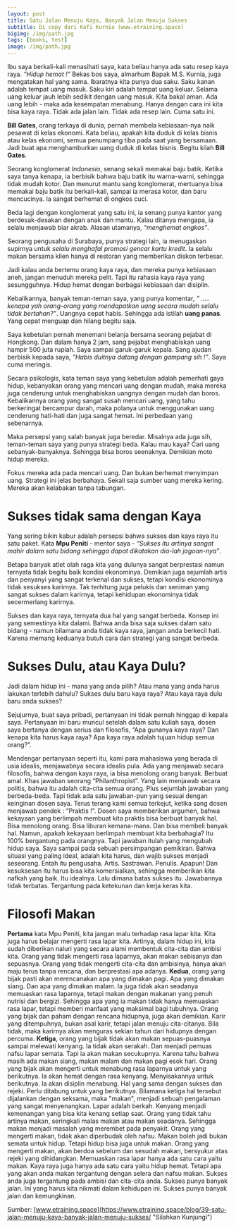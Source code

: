 ```yaml
---
layout: post
title: Satu Jalan Menuju Kaya, Banyak Jalan Menuju Sukses
subtitle: Di copy dari Kafi Kurnia (www.etraining.space)
bigimg: /img/path.jpg
tags: [books, test]
image: /img/path.jpg
---
```


Ibu saya berkali-kali menasihati saya, kata beliau hanya ada satu resep kaya raya. *“Hidup hemat !”* Bekas bos saya, almarhum Bapak M.S. Kurnia, juga mengatakan hal yang sama.
Ibaratnya kita punya dua saku. Saku kanan adalah tempat uang masuk. Saku kiri adalah tempat uang keluar. Selama uang keluar jauh lebih sedikit dengan uang masuk. Kita bakal aman. Ada uang lebih - maka ada kesempatan menabung. Hanya dengan cara ini kita bisa kaya raya. Tidak ada jalan lain. Tidak ada resep lain. Cuma satu ini.

**Bill Gates**, orang terkaya di dunia, pernah membela kebiasaan-nya naik pesawat di kelas ekonomi. Kata beliau, apakah kita duduk di kelas bisnis atau kelas ekonomi, semua penumpang tiba pada saat yang bersamaan. Jadi buat apa menghamburkan uang duduk di kelas bisnis. Begitu kilah **Bill Gates**.

Seorang konglomerat _Indonesia_, senang sekali memakai baju batik. Ketika saya tanya kenapa, ia berbisik bahwa baju batik itu warna-warni, sehingga tidak mudah kotor. Dan menurut mantu sang konglomerat, mertuanya bisa memakai baju batik itu berkali-kali, sampai ia merasa kotor, dan baru mencucinya. Ia sangat berhemat di ongkos cuci.

Beda lagi dengan konglomerat yang satu ini, ia senang punya kantor yang berdesak-desakan dengan anak dan mantu. Kalau ditanya mengapa, ia selalu menjawab biar akrab. Alasan utamanya, *"menghemat ongkos"*.

Seorang pengusaha di Surabaya, punya strategi lain, ia menugaskan supirnya untuk _selalu menghafal promosi gencar kartu kredit_. Ia selalu makan bersama klien hanya di restoran yang memberikan diskon terbesar.

Jadi kalau anda bertemu orang kaya raya, dan mereka punya kebiasaan aneh, jangan menuduh mereka pelit. Tapi itu rahasia kaya raya yang sesungguhnya. Hidup hemat dengan berbagai kebiasaan dan disiplin.

Kebalikannya, banyak teman-teman saya, yang punya komentar, _” ….. kenapa yah orang-orang yang mendapatkan uang secara mudah selalu tidak bertahan?”_. Uangnya cepat habis. Sehingga ada istilah **uang panas**. Yang cepat menguap dan hilang begitu saja.

Saya kebetulan pernah menemani belanja bersama seorang pejabat di Hongkong. Dan dalam hanya 2 jam, sang pejabat menghabiskan uang hampir 500 juta rupiah. Saya sampai garuk-garuk kepala. Sang ajudan berbisik kepada saya, _“Habis duitnya datang dengan gampang sih !”_. Saya cuma meringis.

Secara psikologis, kata teman saya yang kebetulan adalah pemerhati gaya hidup, kebanyakan orang yang mencari uang dengan mudah, maka mereka juga cenderung untuk menghabiskan uangnya dengan mudah dan boros. Kebalikannya orang yang sangat susah mencari uang, yang tahu berkeringat bercampur darah, maka polanya untuk menggunakan uang cenderung hati-hati dan juga sangat hemat. Ini perbedaan yang sebenarnya.

Maka persepsi yang salah banyak juga beredar. Misalnya ada juga sih, teman-teman saya yang punya strategi beda. Kalau mau kaya? Cari uang sebanyak-banyaknya. Sehingga bisa boros seenaknya. Demikian moto hidup mereka.

Fokus mereka ada pada mencari uang. Dan bukan berhemat menyimpan uang. Strategi ini jelas berbahaya. Sekali saja sumber uang mereka kering. Mereka akan kelabakan tanpa tabungan.
# Sukses tidak sama dengan Kaya
Yang sering bikin kabur adalah persepsi bahwa sukses dan kaya raya itu satu paket. Kata **Mpu Peniti** - mentor saya - *“Sukses itu artinya sangat mahir dalam satu bidang sehingga dapat dikatakan dia-lah jagoan-nya”*.

Betapa banyak atlet olah raga kita yang dulunya sangat berprestasi namun ternyata tidak begitu baik kondisi ekonominya. Demikian juga sejumlah artis dan penyanyi yang sangat terkenal dan sukses, tetapi kondisi ekonominya tidak sesukses karirnya. Tak terhitung juga pelukis dan seniman yang sangat sukses dalam karirnya, tetapi kehidupan ekonominya tidak secermerlang karirnya.

Sukses dan kaya raya, ternyata dua hal yang sangat berbeda. Konsep ini yang semestinya kita dalami. Bahwa anda bisa saja sukses dalam satu bidang - namun bilamana anda tidak kaya raya, jangan anda berkecil hati. Karena memang keduanya butuh cara dan strategi yang sangat berbeda.
# Sukses Dulu, atau Kaya Dulu?
Jadi dalam hidup ini - mana yang anda pilih? Atau mana yang anda harus lakukan terlebih dahulu? Sukses dulu baru kaya raya? Atau kaya raya dulu baru anda sukses?

Sejujurnya, buat saya pribadi, pertanyaan ini tidak pernah hinggap di kepala saya. Pertanyaan ini baru muncul setelah dalam satu kuliah saya, dosen saya bertanya dengan serius dan filosofis, “Apa gunanya kaya raya? Dan kenapa kita harus kaya raya? Apa kaya raya adalah tujuan hidup semua orang?”.

Mendengar pertanyaan seperti itu, kami para mahasiswa yang berada di usia idealis, menjawabnya secara idealis pula. Ada yang menjawab secara filosofis, bahwa dengan kaya raya, ia bisa menolong orang banyak. Berbuat amal. Khas jawaban seorang “Philanthropist”. Yang lain menjawab secara politis, bahwa itu adalah cita-cita semua orang. Plus sejumlah jawaban yang berbeda-beda. Tapi tidak ada satu jawaban-pun yang sesuai dengan keinginan dosen saya.
Terus terang kami semua terkejut, ketika sang dosen menjawab pendek : “Praktis !”. Dosen saya memberikan argumen, bahwa kekayaan yang berlimpah membuat kita praktis bisa berbuat banyak hal.
Bisa menolong orang. Bisa liburan kemana-mana. Dan bisa membeli banyak hal. Namun, apakah kekayaan berlimpah membuat kita berbahagia?
Itu 100% bergantung pada orangnya. Tapi jawaban itulah yang mengubah hidup saya. Saya sampai pada sebuah persimpangan pemikiran. Bahwa situasi yang paling ideal, adalah kita harus, dan wajib sukses menjadi seseorang. Entah itu pengusaha. Artis. Sastrawan. Penulis. Apapun! Dan kesuksesan itu harus bisa kita komersialkan, sehingga memberikan kita nafkah yang baik. Itu idealnya.
Lalu dimana batas sukses itu. Jawabannya tidak terbatas. Tergantung pada ketekunan dan kerja keras kita.
# Filosofi Makan
**Pertama** kata Mpu Peniti, kita jangan malu terhadap rasa lapar kita. Kita juga harus belajar mengerti rasa lapar kita. Artinya, dalam hidup ini, kita sudah diberikan naluri yang secara alami membentuk cita-cita dan ambisi kita.
Orang yang tidak mengerti rasa laparnya, akan makan sebisanya dan sepuasnya. Orang yang tidak mengerti cita-cita dan ambisinya, hanya akan maju terus tanpa rencana, dan berprestasi apa adanya.
**Kedua**, orang yang bijak pasti akan merencanakan apa yang dimakan pagi. Apa yang dimakan siang. Dan apa yang dimakan malam. Ia juga tidak akan seadanya memuaskan rasa laparnya, tetapi makan dengan makanan yang penuh nutrisi dan bergizi. Sehingga apa yang ia makan tidak hanya memuaskan rasa lapar, tetapi memberi manfaat yang maksimal bagi tubuhnya.
Orang yang bijak dan paham dengan rencana hidupnya, juga akan demikian. Karir yang ditempuhnya, bukan asal karir, tetapi jalan menuju cita-citanya. Bila tidak, maka karirnya akan menguras sekian tahun dari hidupnya dengan percuma.
**Ketiga**, orang yang bijak tidak akan makan sepuas-puasnya sampai melewati kenyang. Ia tidak akan serakah. Dan menjadi pemuas nafsu lapar semata. Tapi ia akan makan secukupnya. Karena tahu bahwa masih ada makan siang, makan malam dan makan pagi esok hari.
Orang yang bijak akan mengerti untuk menabung rasa laparnya untuk yang berikutnya. Ia akan hemat dengan rasa kenyang. Menyisakannya untuk berikutnya. Ia akan disiplin menabung. Hal yang sama dengan sukses dan rejeki. Perlu ditabung untuk yang berikutnya.
Bilamana ketiga hal tersebut dijalankan dengan seksama, maka "makan", menjadi sebuah pengalaman yang sangat menyenangkan. Lapar adalah berkah. Kenyang menjadi kemenangan yang bisa kita kenang setiap saat.
Orang yang tidak tahu artinya makan, seringkali malas makan atau makan seadanya. Sehingga makan menjadi masalah yang merembet pada penyakit. Orang yang mengerti makan, tidak akan diperbudak oleh nafsu.
Makan boleh jadi bukan semata untuk hidup. Tetapi hidup bisa juga untuk makan. Orang yang mengerti makan, akan berdoa sebelum dan sesudah makan, bersyukur atas rejeki yang dihidangkan.
Memuaskan rasa lapar hanya ada satu cara yaitu makan. Kaya raya juga hanya ada satu cara yaitu hidup hemat. Tetapi apa yang akan anda makan tergantung dengan selera dan nafsu makan. Sukses anda juga tergantung pada ambisi dan cita-cita anda. Sukses punya banyak jalan. Ini yang harus kita nikmati dalam kehidupan ini. Sukses punya banyak jalan dan kemungkinan.

Sumber: [www.etraining.space](https://www.etraining.space/blog/39-satu-jalan-menuju-kaya-banyak-jalan-menuju-sukses/ "Silahkan Kunjungi")